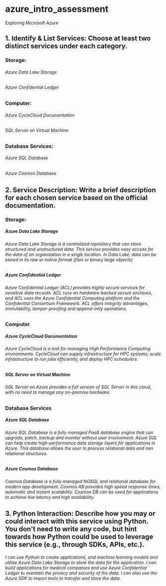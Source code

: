 # azure_intro_assessment
Exploring Microsoft Azure
## **1. Identify & List Services: Choose at least two distinct services under each category.**
### Storage: 

###### Azure Data Lake Storage

###### Azure Confidential Ledger 

### Computer:

###### Azure CycleCloud Documentation

###### SQL Server on Virtual Machine

### Database Services:

###### Azure SQL Database

###### Azure Cosmos Database 

## **2. Service Description: Write a brief description for each chosen service based on the official documentation.**

### Storage: 
  ##### Azure Data Lake Storage
###### Azure Data Lake Storage is a centralized repository that can store structured and unstructured data. This service provides easy access for the data of an organization in a single location. In Data Lake, data can be stored in its raw or native format (files or binary large objects).
##### Azure Confidential Ledger 
###### Azure Confidential Ledger (ACL) provides highly secure services for sensitive data records. ACL runs on hardware-backed secure enclaves, and ACL uses the Azure Confidential Computing platform and the Confidential Consortium Framework. ACL offers integrity advantages, immutability, tamper-proofing and append-only operations.
### Computer
##### Azure CycleCloud Documentation
###### Azure CycleCloud is a tool for managing High Performance Computing environments. CycleCloud can supply infrastructure for HPC systems, scale infrastructure to run jobs efficiently, and deploy HPC schedulers. 
##### SQL Server on Virtual Machine
###### SQL Server on Azure provides a full version of SQL Server in this cloud, with no need to manage any on-premise hardware.
### Database Services
##### Azure SQL Database
###### Azure SQL Database is a fully managed PaaS database engine that can upgrade, patch, backup and monitor without user involvement. Azure SQL can help create high-performance data storage layers for applications in Azure. This database allows the user to process relational data and non relational structures. 
##### Azure Cosmos Database 
###### Cosmos Database is a fully managed NOSQL and relational database for modern app development. Cosmos AB provides high speed response  times, automatic and instant scalability. Cosmos DB can be used for applications to achieve low latency and high availability. 

## **3. Python Interaction: Describe how you may or could interact with this service using Python. You don't need to write any code, but hint towards how Python could be used to leverage this service (e.g., through SDKs, APIs, etc.).**
###### I can use Python to create applications, and machine learning models and utilize Azure Data Lake Storage to store the data for the application. I can build applications for medical companies and use Azure Confidential Ledger to maintain the privacy and security of the data. I can also use the Azure SDK to import tools to transfer and store the data.

